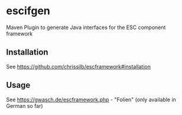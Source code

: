 # escifgen

Maven Plugin to generate Java interfaces for the ESC component framework

## Installation
See https://github.com/chrissilb/escframework#installation

## Usage
See https://gwasch.de/escframework.php - "Folien" (only available in German so far)
